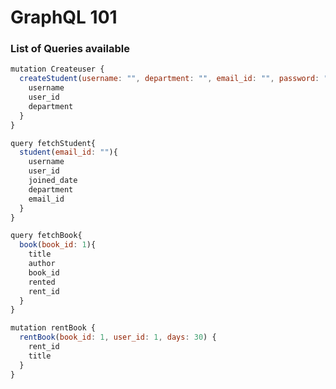 # GraphQL 101

### List of Queries available

```js
mutation Createuser {
  createStudent(username: "", department: "", email_id: "", password: "", joined_date: "", sex: M) {
    username
    user_id
    department
  }
}
```

```js
query fetchStudent{
  student(email_id: ""){
    username
    user_id
    joined_date
    department
    email_id
  }
}
```

```js
query fetchBook{
  book(book_id: 1){
    title
    author
    book_id
    rented
    rent_id
  }
}
```

```js
mutation rentBook {
  rentBook(book_id: 1, user_id: 1, days: 30) {
    rent_id
    title
  }
}
```